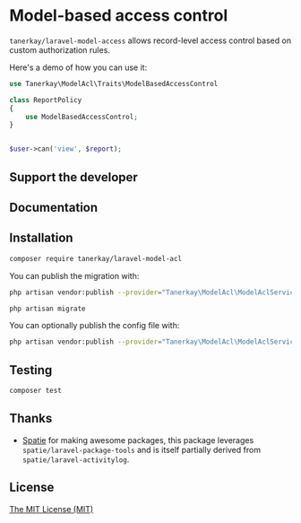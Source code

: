 # Model-based access control

`tanerkay/laravel-model-access` allows record-level access control based on custom authorization rules.

Here's a demo of how you can use it:

```php
use Tanerkay\ModelAcl\Traits\ModelBasedAccessControl

class ReportPolicy
{
    use ModelBasedAccessControl;
}


$user->can('view', $report);
```

## Support the developer



## Documentation



## Installation

``` bash
composer require tanerkay/laravel-model-acl
```

You can publish the migration with:
```bash
php artisan vendor:publish --provider="Tanerkay\ModelAcl\ModelAclServiceProvider" --tag="model-acl-migrations"
```

```bash
php artisan migrate
```

You can optionally publish the config file with:
```bash
php artisan vendor:publish --provider="Tanerkay\ModelAcl\ModelAclServiceProvider" --tag="model-acl-config"
```

## Testing

``` bash
composer test
```

## Thanks

- [Spatie](https://spatie.be) for making awesome packages, this package leverages `spatie/laravel-package-tools` and is itself partially derived from `spatie/laravel-activitylog`.

## License

[The MIT License (MIT)](https://mit-license.org/)
